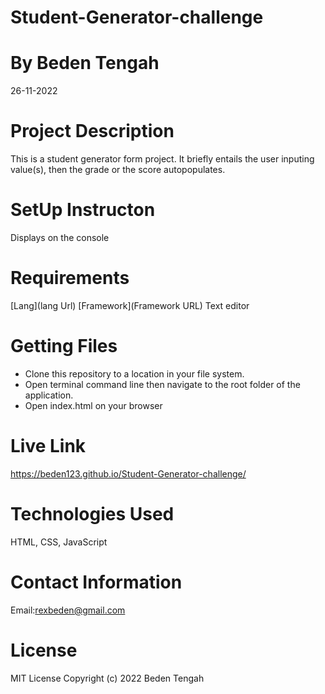 # Student-Generator-challenge

# By Beden Tengah

26-11-2022

# Project Description

This is a student generator form project. It briefly entails the user inputing value(s), then the grade or the score autopopulates.

# SetUp Instructon

Displays on the console

# Requirements

[Lang](lang Url)
[Framework](Framework URL)
Text editor

# Getting Files

- Clone this repository to a location in your file system.
- Open terminal command line then navigate to the root folder of the application.
- Open index.html on your browser

# Live Link

https://beden123.github.io/Student-Generator-challenge/

# Technologies Used

HTML, CSS, JavaScript

# Contact Information

Email:rexbeden@gmail.com

# License

MIT License Copyright (c) 2022 Beden Tengah
